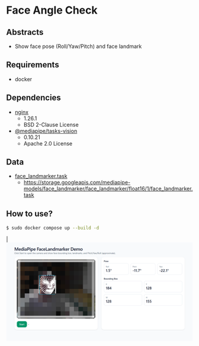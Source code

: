 # Face Angle Check

## Abstracts

* Show face pose (Roll/Yaw/Pitch) and face landmark

## Requirements

* docker

## Dependencies

* [nginx](https://github.com/nginx/nginx)
  * 1.26.1
  * BSD 2-Clause License
* [@mediapipe/tasks-vision](https://www.npmjs.com/package/@mediapipe/tasks-vision)
  * 0.10.21
  * Apache 2.0 License

## Data

* [face_landmarker.task](./html/models/face_landmarker.task)
  * https://storage.googleapis.com/mediapipe-models/face_landmarker/face_landmarker/float16/1/face_landmarker.task

## How to use?

````bash
$ sudo docker compose up --build -d
````

|<img src="./images/image.png" />